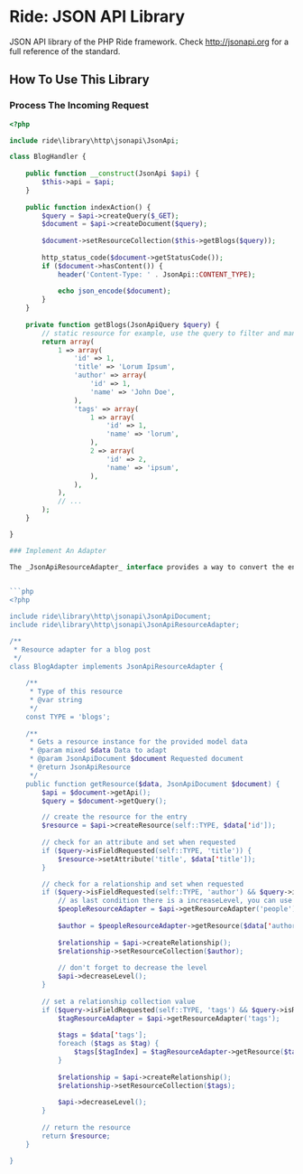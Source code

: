 # Ride: JSON API Library

JSON API library of the PHP Ride framework.
Check http://jsonapi.org for a full reference of the standard.

## How To Use This Library

### Process The Incoming Request

```php
<?php

include ride\library\http\jsonapi\JsonApi;

class BlogHandler {
    
    public function __construct(JsonApi $api) {
        $this->api = $api;
    }
    
    public function indexAction() {
        $query = $api->createQuery($_GET);
        $document = $api->createDocument($query);
        
        $document->setResourceCollection($this->getBlogs($query));
        
        http_status_code($document->getStatusCode());
        if ($document->hasContent()) {
            header('Content-Type: ' . JsonApi::CONTENT_TYPE);
    
            echo json_encode($document);
        }
    }
    
    private function getBlogs(JsonApiQuery $query) {
        // static resource for example, use the query to filter and manipulate the fetching of data
        return array(
            1 => array(
                'id' => 1,
                'title' => 'Lorum Ipsum',
                'author' => array(
                    'id' => 1,
                    'name' => 'John Doe',
                ), 
                'tags' => array(
                    1 => array(
                        'id' => 1,
                        'name' => 'lorum',
                    ),
                    2 => array(
                        'id' => 2,
                        'name' => 'ipsum',
                    ),                    
                ),
            ),
            // ...
        );
    }

}

### Implement An Adapter

The _JsonApiResourceAdapter_ interface provides a way to convert the entries of your model to a resource usable by the JSON API.
 

```php
<?php

include ride\library\http\jsonapi\JsonApiDocument;
include ride\library\http\jsonapi\JsonApiResourceAdapter;

/**
 * Resource adapter for a blog post
 */
class BlogAdapter implements JsonApiResourceAdapter {
   
    /**
     * Type of this resource
     * @var string
     */ 
    const TYPE = 'blogs';
    
    /**
     * Gets a resource instance for the provided model data
     * @param mixed $data Data to adapt
     * @param JsonApiDocument $document Requested document
     * @return JsonApiResource
     */
    public function getResource($data, JsonApiDocument $document) {
        $api = $document->getApi();
        $query = $document->getQuery();

        // create the resource for the entry        
        $resource = $api->createResource(self::TYPE, $data['id']);
        
        // check for an attribute and set when requested
        if ($query->isFieldRequested(self::TYPE, 'title')) {
            $resource->setAttribute('title', $data['title']);
        }

        // check for a relationship and set when requested        
        if ($query->isFieldRequested(self::TYPE, 'author') && $query->isResourceRequested('people') && $api->increaseLevel()) {
            // as last condition there is a increaseLevel, you can use this to determine the depth of recursiveness
            $peopleResourceAdapter = $api->getResourceAdapter('people');
            
            $author = $peopleResourceAdapter->getResource($data['author'], $document);
            
            $relationship = $api->createRelationship();
            $relationship->setResourceCollection($author);
            
            // don't forget to decrease the level
            $api->decreaseLevel();
        }        
        
        // set a relationship collection value        
        if ($query->isFieldRequested(self::TYPE, 'tags') && $query->isResourceRequested('tags') && $api->increaseLevel()) {
            $tagResourceAdapter = $api->getResourceAdapter('tags');
            
            $tags = $data['tags'];
            foreach ($tags as $tag) {
                $tags[$tagIndex] = $tagResourceAdapter->getResource($tag, $document);
            }
            
            $relationship = $api->createRelationship();
            $relationship->setResourceCollection($tags);
            
            $api->decreaseLevel();
        }
        
        // return the resource
        return $resource;
    }
    
}
